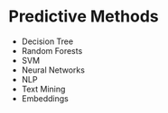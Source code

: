 # Predictive Methods

- Decision Tree
- Random Forests
- SVM
- Neural Networks
- NLP
- Text Mining
- Embeddings
